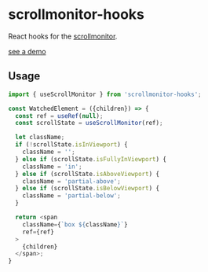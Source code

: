 # scrollmonitor-hooks

React hooks for the [scrollmonitor](http://github.com/stutrek/scrollmonitor).

[see a demo](https://stutrek.github.io/scrollmonitor-hooks)

## Usage

```javascript
import { useScrollMonitor } from 'scrollmonitor-hooks';

const WatchedElement = ({children}) => {
  const ref = useRef(null);
  const scrollState = useScrollMonitor(ref);

  let className;
  if (!scrollState.isInViewport) {
    className = '';
  } else if (scrollState.isFullyInViewport) {
    className = 'in';
  } else if (scrollState.isAboveViewport) {
    className = 'partial-above';
  } else if (scrollState.isBelowViewport) {
    className = 'partial-below';
  }

  return <span
    className={`box ${className}`}
    ref={ref}
  >
    {children}
  </span>;
}
```